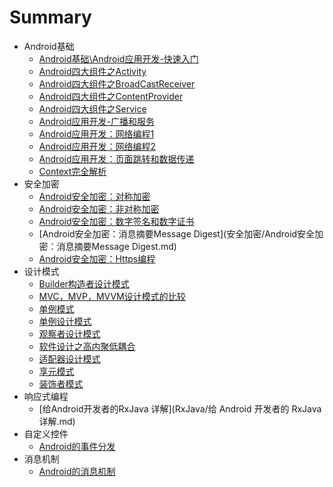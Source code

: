 # Summary

* Android基础
	* [Android基础\Android应用开发-快速入门](Android基础\Android应用开发-快速入门.md)
	* [Android四大组件之Activity](Android基础/Android四大组件之Activity.md)
	* [Android四大组件之BroadCastReceiver](Android基础/Android四大组件之BroadCastReceiver.md)
	* [Android四大组件之ContentProvider](Android基础\Android四大组件之ContentProvider.md)
	* [Android四大组件之Service](Android基础\Android四大组件之Service.md)
	* [Android应用开发-广播和服务](Android基础\Android应用开发-广播和服务.md)
	* [Android应用开发：网络编程1](Android基础\Android应用开发：网络编程1.md)
	* [Android应用开发：网络编程2](Android基础\Android应用开发：网络编程2.md)
	* [Android应用开发：页面跳转和数据传递](Android基础\Android应用开发：页面跳转和数据传递.md)
	* [Context完全解析](Android基础\Context完全解析.md)
* 安全加密
	* [Android安全加密：对称加密](安全加密/Android安全加密：对称加密.md)
	* [Android安全加密：非对称加密](安全加密/Android安全加密：非对称加密.md)
	* [Android安全加密：数字签名和数字证书](安全加密/Android安全加密：数字签名和数字证书.md)
	* [Android安全加密：消息摘要Message Digest](安全加密/Android安全加密：消息摘要Message Digest.md)
	* [Android安全加密：Https编程](安全加密/Android安全加密：Https编程.md)
* 设计模式
	* [Builder构造者设计模式](设计模式/Builder构造者设计模式.md)
	* [MVC，MVP，MVVM设计模式的比较](设计模式/MVC，MVP，MVVM设计模式的比较.md)
	* [单例模式](设计模式/单例模式.md)
	* [单例设计模式](设计模式/单例设计模式.md)
	* [观察者设计模式](设计模式/观察者设计模式.md)
	* [软件设计之高内聚低耦合](设计模式/软件设计之高内聚低耦合.md)
	* [适配器设计模式](设计模式/适配器设计模式.md)
	* [享元模式](设计模式/享元模式.md)
	* [装饰者模式](设计模式/装饰者模式.md)
* 响应式编程
	* [给Android开发者的RxJava 详解](RxJava/给 Android 开发者的 RxJava 详解.md)
* 自定义控件
	* [Android的事件分发](自定义控件/Android的事件分发.md)
* 消息机制
	* [Android的消息机制](消息机制/Android的消息机制.md)
